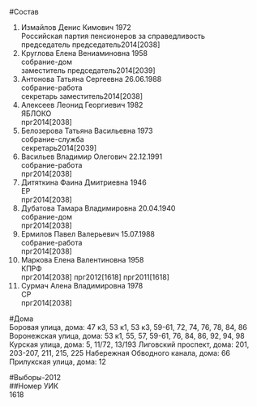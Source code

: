 #Состав  
1. Измайлов Денис Кимович 1972  
    Российская партия пенсионеров за справедливость  
    председатель председатель2014[2038]  
2. Круглова Елена Вениаминовна 1958  
    собрание-дом  
    заместитель председатель2014[2039]  
3. Антонова Татьяна Сергеевна 26.06.1988  
    собрание-работа  
    секретарь заместитель2014[2038]  
4. Алексеев Леонид Георгиевич 1982  
    ЯБЛОКО  
    прг2014[2038]  
5. Белозерова Татьяна Васильевна 1973  
    собрание-служба  
    секретарь2014[2039]  
6. Васильев Владимир Олегович 22.12.1991  
    собрание-работа  
    прг2014[2038]  
7. Дитяткина Фаина Дмитриевна 1946  
    ЕР  
    прг2014[2038]  
8. Дубатова Тамара Владимировна 20.04.1940  
    собрание-дом  
    прг2014[2038]  
9. Ермилов Павел Валерьевич 15.07.1988  
    собрание-работа  
    прг2014[2038]  
10. Маркова Елена Валентиновна 1958  
    КПРФ  
    прг2014[2038] прг2012[1618] прг2011[1618]  
11. Сурмач Алена Владимировна 1978  
    СР  
    прг2014[2038]  
  
#Дома  
Боровая улица, дома: 47 к3, 53 к1, 53 к3, 59-61, 72, 74, 76, 78, 84, 86 Воронежская улица, дома: 53 к1, 55, 57, 59-61, 76, 84, 86, 92, 94, 98 Курская улица, дома: 5, 11/72, 13/193 Лиговский проспект, дома: 201, 203-207, 211, 215, 225 Набережная Обводного канала, дома: 66 Прилукская улица, дома: 12  
  
#Выборы-2012  
##Номер УИК  
1618  
